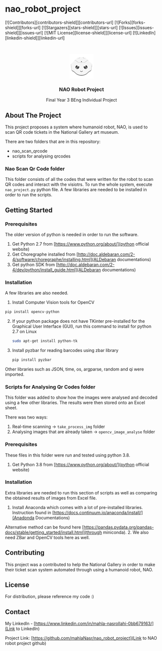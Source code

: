 # nao_robot_project


<!-- PROJECT SHIELDS -->
<!--
*** I'm using markdown "reference style" links for readability.
*** Reference links are enclosed in brackets [ ] instead of parentheses ( ).
*** See the bottom of this document for the declaration of the reference variables
*** for contributors-url, forks-url, etc. This is an optional, concise syntax you may use.
*** https://www.markdownguide.org/basic-syntax/#reference-style-links
-->
[![Contributors][contributors-shield]][contributors-url]
[![Forks][forks-shield]][forks-url]
[![Stargazers][stars-shield]][stars-url]
[![Issues][issues-shield]][issues-url]
[![MIT License][license-shield]][license-url]
[![LinkedIn][linkedin-shield]][linkedin-url]



<!-- PROJECT LOGO -->
<br />
<p align="center">
  <a href="https://github.com/mahlaNasr/nao_robot_project">
    <img src="nao_logo.png" alt="Logo" width="80" height="80">
  </a>

  <h3 align="center">NAO Robot Project</h3>

  <p align="center">
    Final Year 3 BEng Individual Project
    <br />
  </p>
</p>




<!-- ABOUT THE PROJECT -->
## About The Project

This project proposes a system where humanoid robot, NAO, is used to scan QR code tickets in the National Gallery art museum.

There are two folders that are in this repository:
* nao_scan_qrcode
* scripts for analysing qrcodes


### Nao Scan Qr Code folder

This folder consists of all the codes that were written for the robot to scan QR codes and interact with the visiotrs.
To run the whole system, execute `nao_project.py` python file. A few libraries are needed to be installed in order to run the scripts.




<!-- GETTING STARTED -->
## Getting Started

### Prerequisites

The older version of python is needed in order to run the software.
1. Get Python 2.7 from [https://www.python.org/about/](python official website)
2. Get Choregraphe installed from [http://doc.aldebaran.com/2-4/software/choregraphe/installing.html](ALDebaran documentations)
3. Get python SDK from [http://doc.aldebaran.com/2-4/dev/python/install_guide.html](ALDebaran documentations)



### Installation

A few libraries are also needed.

1. Install Computer Vision tools for OpenCV
  ```sh
  pip install opencv-python
  ```
2. If your python package does not have TKinter pre-installed for the Graphical User Interface (GUI), run this command to install for python 2.7 on Linux
   ```sh
   sudo apt-get install python-tk
   ```
3. Install pyzbar for reading barcodes using zbar library
   ```sh
   pip install pyzbar
   ```
   
Other libraries such as JSON, time, os, argparse, random and qi were imported.




### Scripts for Analysing Qr Codes folder

This folder was added to show how the images were analysed and decoded using a few other libraries. The results were then stored onto an Excel sheet.

There was two ways:
1. Real-time scanning -> `take_process_img` folder
2. Analysing images that are already taken -> `opencv_image_analyse` folder
 


### Prerequisites

These files in this folder were run and tested using python 3.8. 
1. Get Python 3.8 from [https://www.python.org/about/](python official website)



### Installation

Extra libraries are needed to run this section of scripts as well as comparing the obtained results of images from Excel file.

1. Install Anaconda which comes with a lot of pre-installed libraries. Instruction found in [https://docs.continuum.io/anaconda/install/](Anadonda Documentations)

  Alternative method can be found here [https://pandas.pydata.org/pandas-docs/stable/getting_started/install.html](through miniconda).
2. We also need ZBar and OpenCV tools here as well.




<!-- CONTRIBUTING -->
## Contributing

This project was a contributed to help the National Gallery in order to make their ticket scan system automated through using a humanoid robot, NAO.



<!-- LICENSE -->
## License

For distribution, please reference my code :)


<!-- CONTACT -->
## Contact

My LinkedIn - [https://www.linkedin.com/in/mahla-nasrollahi-0bb679163/](Link to LinkedIn)

Project Link: [https://github.com/mahlaNasr/nao_robot_project](Link to NAO robot project github)


